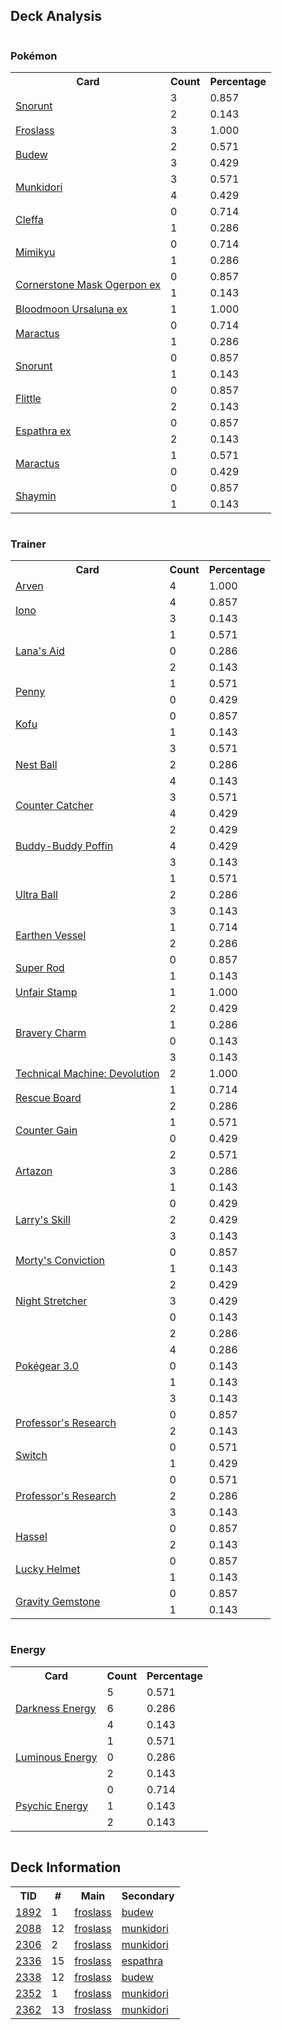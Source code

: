 
## Deck Analysis

<div style="display: flex; flex-wrap: wrap;">
<div style="flex: 1; margin-right: 10px;">
<h3>Pokémon</h3><table><tr><th>Card</th><th>Count</th><th>Percentage</th></tr><tr><td rowspan='2'><a href='https://limitlesstcg.com/cards/TWM/51'>Snorunt</a></td><td>3</td><td>0.857</td></tr><tr><td>2</td><td>0.143</td></tr><tr><td rowspan='1'><a href='https://limitlesstcg.com/cards/TWM/53'>Froslass</a></td><td>3</td><td>1.000</td></tr><tr><td rowspan='2'><a href='https://limitlesstcg.com/cards/PRE/4'>Budew</a></td><td>2</td><td>0.571</td></tr><tr><td>3</td><td>0.429</td></tr><tr><td rowspan='2'><a href='https://limitlesstcg.com/cards/TWM/95'>Munkidori</a></td><td>3</td><td>0.571</td></tr><tr><td>4</td><td>0.429</td></tr><tr><td rowspan='2'><a href='https://limitlesstcg.com/cards/OBF/80'>Cleffa</a></td><td>0</td><td>0.714</td></tr><tr><td>1</td><td>0.286</td></tr><tr><td rowspan='2'><a href='https://limitlesstcg.com/cards/PAL/97'>Mimikyu</a></td><td>0</td><td>0.714</td></tr><tr><td>1</td><td>0.286</td></tr><tr><td rowspan='2'><a href='https://limitlesstcg.com/cards/TWM/112'>Cornerstone Mask Ogerpon ex</a></td><td>0</td><td>0.857</td></tr><tr><td>1</td><td>0.143</td></tr><tr><td rowspan='1'><a href='https://limitlesstcg.com/cards/TWM/141'>Bloodmoon Ursaluna ex</a></td><td>1</td><td>1.000</td></tr><tr><td rowspan='2'><a href='https://limitlesstcg.com/cards/jp/SV9/6?translate=en'>Maractus</a></td><td>0</td><td>0.714</td></tr><tr><td>1</td><td>0.286</td></tr><tr><td rowspan='2'><a href='https://limitlesstcg.com/cards/PAR/37'>Snorunt</a></td><td>0</td><td>0.857</td></tr><tr><td>1</td><td>0.143</td></tr><tr><td rowspan='2'><a href='https://limitlesstcg.com/cards/PAR/80'>Flittle</a></td><td>0</td><td>0.857</td></tr><tr><td>2</td><td>0.143</td></tr><tr><td rowspan='2'><a href='https://limitlesstcg.com/cards/PAF/6'>Espathra ex</a></td><td>0</td><td>0.857</td></tr><tr><td>2</td><td>0.143</td></tr><tr><td rowspan='2'><a href='https://limitlesstcg.com/cards/JTG/8'>Maractus</a></td><td>1</td><td>0.571</td></tr><tr><td>0</td><td>0.429</td></tr><tr><td rowspan='2'><a href='https://limitlesstcg.com/cards/jp/SV9a/6?translate=en'>Shaymin</a></td><td>0</td><td>0.857</td></tr><tr><td>1</td><td>0.143</td></tr></table>
</div><div style='flex: 1; margin-right: 10px;'><h3>Trainer</h3><table><tr><th>Card</th><th>Count</th><th>Percentage</th></tr><tr><td rowspan='1'><a href='https://limitlesstcg.com/cards/OBF/186'>Arven</a></td><td>4</td><td>1.000</td></tr><tr><td rowspan='2'><a href='https://limitlesstcg.com/cards/PAL/185'>Iono</a></td><td>4</td><td>0.857</td></tr><tr><td>3</td><td>0.143</td></tr><tr><td rowspan='3'><a href='https://limitlesstcg.com/cards/TWM/155'>Lana's Aid</a></td><td>1</td><td>0.571</td></tr><tr><td>0</td><td>0.286</td></tr><tr><td>2</td><td>0.143</td></tr><tr><td rowspan='2'><a href='https://limitlesstcg.com/cards/SVI/183'>Penny</a></td><td>1</td><td>0.571</td></tr><tr><td>0</td><td>0.429</td></tr><tr><td rowspan='2'><a href='https://limitlesstcg.com/cards/SCR/138'>Kofu</a></td><td>0</td><td>0.857</td></tr><tr><td>1</td><td>0.143</td></tr><tr><td rowspan='3'><a href='https://limitlesstcg.com/cards/SVI/181'>Nest Ball</a></td><td>3</td><td>0.571</td></tr><tr><td>2</td><td>0.286</td></tr><tr><td>4</td><td>0.143</td></tr><tr><td rowspan='2'><a href='https://limitlesstcg.com/cards/PAR/160'>Counter Catcher</a></td><td>3</td><td>0.571</td></tr><tr><td>4</td><td>0.429</td></tr><tr><td rowspan='3'><a href='https://limitlesstcg.com/cards/TEF/144'>Buddy-Buddy Poffin</a></td><td>2</td><td>0.429</td></tr><tr><td>4</td><td>0.429</td></tr><tr><td>3</td><td>0.143</td></tr><tr><td rowspan='3'><a href='https://limitlesstcg.com/cards/SVI/196'>Ultra Ball</a></td><td>1</td><td>0.571</td></tr><tr><td>2</td><td>0.286</td></tr><tr><td>3</td><td>0.143</td></tr><tr><td rowspan='2'><a href='https://limitlesstcg.com/cards/PAR/163'>Earthen Vessel</a></td><td>1</td><td>0.714</td></tr><tr><td>2</td><td>0.286</td></tr><tr><td rowspan='2'><a href='https://limitlesstcg.com/cards/PAL/188'>Super Rod</a></td><td>0</td><td>0.857</td></tr><tr><td>1</td><td>0.143</td></tr><tr><td rowspan='1'><a href='https://limitlesstcg.com/cards/TWM/165'>Unfair Stamp</a></td><td>1</td><td>1.000</td></tr><tr><td rowspan='4'><a href='https://limitlesstcg.com/cards/PAL/173'>Bravery Charm</a></td><td>2</td><td>0.429</td></tr><tr><td>1</td><td>0.286</td></tr><tr><td>0</td><td>0.143</td></tr><tr><td>3</td><td>0.143</td></tr><tr><td rowspan='1'><a href='https://limitlesstcg.com/cards/PAR/177'>Technical Machine: Devolution</a></td><td>2</td><td>1.000</td></tr><tr><td rowspan='2'><a href='https://limitlesstcg.com/cards/TEF/159'>Rescue Board</a></td><td>1</td><td>0.714</td></tr><tr><td>2</td><td>0.286</td></tr><tr><td rowspan='2'><a href='https://limitlesstcg.com/cards/SSP/169'>Counter Gain</a></td><td>1</td><td>0.571</td></tr><tr><td>0</td><td>0.429</td></tr><tr><td rowspan='3'><a href='https://limitlesstcg.com/cards/PAL/171'>Artazon</a></td><td>2</td><td>0.571</td></tr><tr><td>3</td><td>0.286</td></tr><tr><td>1</td><td>0.143</td></tr><tr><td rowspan='3'><a href='https://limitlesstcg.com/cards/PRE/115'>Larry's Skill</a></td><td>0</td><td>0.429</td></tr><tr><td>2</td><td>0.429</td></tr><tr><td>3</td><td>0.143</td></tr><tr><td rowspan='2'><a href='https://limitlesstcg.com/cards/TEF/155'>Morty's Conviction</a></td><td>0</td><td>0.857</td></tr><tr><td>1</td><td>0.143</td></tr><tr><td rowspan='3'><a href='https://limitlesstcg.com/cards/SFA/61'>Night Stretcher</a></td><td>2</td><td>0.429</td></tr><tr><td>3</td><td>0.429</td></tr><tr><td>0</td><td>0.143</td></tr><tr><td rowspan='5'><a href='https://limitlesstcg.com/cards/SVI/186'>Pokégear 3.0</a></td><td>2</td><td>0.286</td></tr><tr><td>4</td><td>0.286</td></tr><tr><td>0</td><td>0.143</td></tr><tr><td>1</td><td>0.143</td></tr><tr><td>3</td><td>0.143</td></tr><tr><td rowspan='2'><a href='https://limitlesstcg.com/cards/SVI/189'>Professor's Research</a></td><td>0</td><td>0.857</td></tr><tr><td>2</td><td>0.143</td></tr><tr><td rowspan='2'><a href='https://limitlesstcg.com/cards/SVI/194'>Switch</a></td><td>0</td><td>0.571</td></tr><tr><td>1</td><td>0.429</td></tr><tr><td rowspan='3'><a href='https://limitlesstcg.com/cards/JTG/155'>Professor's Research</a></td><td>0</td><td>0.571</td></tr><tr><td>2</td><td>0.286</td></tr><tr><td>3</td><td>0.143</td></tr><tr><td rowspan='2'><a href='https://limitlesstcg.com/cards/TWM/151'>Hassel</a></td><td>0</td><td>0.857</td></tr><tr><td>2</td><td>0.143</td></tr><tr><td rowspan='2'><a href='https://limitlesstcg.com/cards/TWM/158'>Lucky Helmet</a></td><td>0</td><td>0.857</td></tr><tr><td>1</td><td>0.143</td></tr><tr><td rowspan='2'><a href='https://limitlesstcg.com/cards/SCR/137'>Gravity Gemstone</a></td><td>0</td><td>0.857</td></tr><tr><td>1</td><td>0.143</td></tr></table>
</div><div style='flex: 1; margin-right: 10px;'><h3>Energy</h3><table><tr><th>Card</th><th>Count</th><th>Percentage</th></tr><tr><td rowspan='3'><a href='https://limitlesstcg.com/cards/SVE/15'>Darkness Energy</a></td><td>5</td><td>0.571</td></tr><tr><td>6</td><td>0.286</td></tr><tr><td>4</td><td>0.143</td></tr><tr><td rowspan='3'><a href='https://limitlesstcg.com/cards/PAL/191'>Luminous Energy</a></td><td>1</td><td>0.571</td></tr><tr><td>0</td><td>0.286</td></tr><tr><td>2</td><td>0.143</td></tr><tr><td rowspan='3'><a href='https://limitlesstcg.com/cards/SVE/13'>Psychic Energy</a></td><td>0</td><td>0.714</td></tr><tr><td>1</td><td>0.143</td></tr><tr><td>2</td><td>0.143</td></tr></table>
</div></div>

## Deck Information

<table>
<tr><th>TID</th><th>#</th><th>Main</th><th>Secondary</th></tr>
<tr><td><a href='https://limitlesstcg.com/tournaments/jp/1892'>1892</a></td><td>1</td><td><a href='https://limitlesstcg.com/decks/list/jp/28113'>froslass</a></td><td><a href='https://limitlesstcg.com/decks/list/jp/28113'>budew</a></td></tr><tr><td><a href='https://limitlesstcg.com/tournaments/jp/2088'>2088</a></td><td>12</td><td><a href='https://limitlesstcg.com/decks/list/jp/31206'>froslass</a></td><td><a href='https://limitlesstcg.com/decks/list/jp/31206'>munkidori</a></td></tr><tr><td><a href='https://limitlesstcg.com/tournaments/jp/2306'>2306</a></td><td>2</td><td><a href='https://limitlesstcg.com/decks/list/jp/34574'>froslass</a></td><td><a href='https://limitlesstcg.com/decks/list/jp/34574'>munkidori</a></td></tr><tr><td><a href='https://limitlesstcg.com/tournaments/jp/2336'>2336</a></td><td>15</td><td><a href='https://limitlesstcg.com/decks/list/jp/35061'>froslass</a></td><td><a href='https://limitlesstcg.com/decks/list/jp/35061'>espathra</a></td></tr><tr><td><a href='https://limitlesstcg.com/tournaments/jp/2338'>2338</a></td><td>12</td><td><a href='https://limitlesstcg.com/decks/list/jp/35090'>froslass</a></td><td><a href='https://limitlesstcg.com/decks/list/jp/35090'>budew</a></td></tr><tr><td><a href='https://limitlesstcg.com/tournaments/jp/2352'>2352</a></td><td>1</td><td><a href='https://limitlesstcg.com/decks/list/jp/35300'>froslass</a></td><td><a href='https://limitlesstcg.com/decks/list/jp/35300'>munkidori</a></td></tr><tr><td><a href='https://limitlesstcg.com/tournaments/jp/2362'>2362</a></td><td>13</td><td><a href='https://limitlesstcg.com/decks/list/jp/35470'>froslass</a></td><td><a href='https://limitlesstcg.com/decks/list/jp/35470'>munkidori</a></td></tr></table>